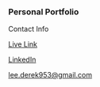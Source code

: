 ### Personal Portfolio

Contact Info

[Live Link](https://derek-2.github.io/Derek-Lee/)

[LinkedIn](https://www.linkedin.com/in/derek-lee-a43632152/)

[lee.derek953@gmail.com](lee.derek953@gmail.com)
